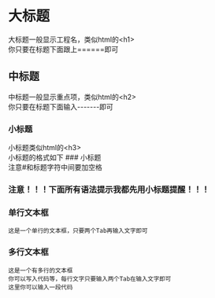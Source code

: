 大标题
===================================
  大标题一般显示工程名，类似html的\<h1\><br />
  你只要在标题下面跟上======即可
  
  
  
中标题
------------------------------------
  中标题一般显示重点项，类似html的\<h2\><br />
  你只要在标题下面输入-------即可
  
### 小标题
  小标题类似html的\<h3\><br />
  小标题的格式如下 ### 小标题<br />
  注意#和标题字符中间要加空格
  
### 注意！！！下面所有语法提示我都先用小标题提醒！！！

### 单行文本框
    这是一个单行的文本框，只要两个Tab再输入文字即可
  
### 多行文本框
    这是一个有多行的文本框
    你可以写入代码等，每行文字只要输入两个Tab在输入文字即可
    这里你可以输入一段代码
